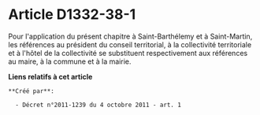 # Article D1332-38-1

Pour l'application du présent chapitre à Saint-Barthélemy et à Saint-Martin, les références au président du conseil
territorial, à la collectivité territoriale et à l'hôtel de la collectivité se substituent respectivement aux références au
maire, à la commune et à la mairie.

**Liens relatifs à cet article**

	**Créé par**:

	  - Décret n°2011-1239 du 4 octobre 2011 - art. 1
